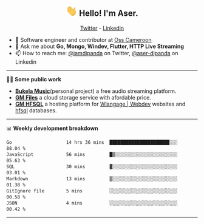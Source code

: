 <h2 align="center"> <img src="https://github.com/gabriel-TheCode/gabriel-TheCode/blob/master/gifs/Hi.gif" width="30px"> Hello! I'm Aser.</h2>
<p align="center">
  <a href="https://twitter.com/iamdipanda">Twitter</a> - 
  <a href="https://www.linkedin.com/in/aser-dipanda/">Linkedin</a>
</p>


- 🔭 Software engineer and contributor at [Oss Cameroon](https://github.com/osscameroon)
- 💬 Ask me about **Go, Mongo, Windev, Flutter, HTTP Live Streaming**
- 📫 How to reach me: [@iamdipanda](https://twitter.com/iamdipanda) on Twitter, [@aser-dipanda](https://www.linkedin.com/in/aser-dipanda/) on Linkedin

-------

👨‍💻 **Some public work**

- **[Bukela Music](https://music.bukela.co)**(personal project) a free audio streaming platform. 
- **[GM Files](https://gamesmania.io)** a cloud storage service with afordable price.
- **[GM HFSQL](https://gamesmania.io)** a hosting platform for [Wlangage | Webdev](https://pcsoft.fr/webdev/index.html) websites and [hfsql](https://pcsoft.fr/accueilpub/hfsql.htm) databases.
-------

📊 **Weekly development breakdown**

<!--START_SECTION:waka-->

```text
Go                    14 hrs 36 mins  ██████████████████████░░░   88.04 %
JavaScript            56 mins         █▒░░░░░░░░░░░░░░░░░░░░░░░   05.63 %
SQL                   30 mins         ▓░░░░░░░░░░░░░░░░░░░░░░░░   03.01 %
Markdown              13 mins         ▒░░░░░░░░░░░░░░░░░░░░░░░░   01.38 %
GitIgnore file        5 mins          ░░░░░░░░░░░░░░░░░░░░░░░░░   00.58 %
JSON                  4 mins          ░░░░░░░░░░░░░░░░░░░░░░░░░   00.42 %
```

<!--END_SECTION:waka-->

-------
